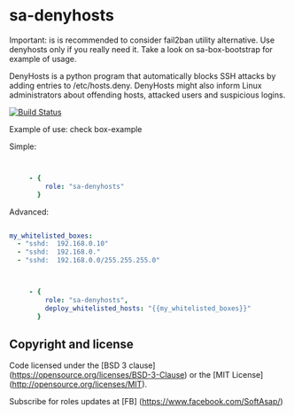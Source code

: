 sa-denyhosts
============

Important: is is recommended to consider fail2ban utility alternative. Use denyhosts only if you really need it. Take a look on sa-box-bootstrap for example of usage.

DenyHosts is a python program that automatically blocks SSH attacks by adding entries to /etc/hosts.deny. DenyHosts might also inform Linux administrators about offending hosts, attacked users and suspicious logins.

[![Build Status](https://travis-ci.org/softasap/sa-denyhosts.svg?branch=master)](https://travis-ci.org/softasap/sa-denyhosts)


Example of use: check box-example

Simple:

```YAML


     - {
         role: "sa-denyhosts"
       }

```


Advanced:

```YAML

my_whitelisted_boxes:
  - "sshd:	192.168.0.10"
  - "sshd:	192.168.0."
  - "sshd:	192.168.0.0/255.255.255.0"

```

```YAML


     - {
         role: "sa-denyhosts",
         deploy_whitelisted_hosts: "{{my_whitelisted_boxes}}"
       }

```


Copyright and license
---------------------


Code licensed under the [BSD 3 clause] (https://opensource.org/licenses/BSD-3-Clause) or the [MIT License] (http://opensource.org/licenses/MIT).

Subscribe for roles updates at [FB] (https://www.facebook.com/SoftAsap/)
